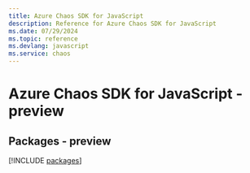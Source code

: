 ```yaml
---
title: Azure Chaos SDK for JavaScript
description: Reference for Azure Chaos SDK for JavaScript
ms.date: 07/29/2024
ms.topic: reference
ms.devlang: javascript
ms.service: chaos
---
```

# Azure Chaos SDK for JavaScript - preview
## Packages - preview
[!INCLUDE [packages](chaos-index.md)]